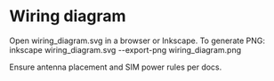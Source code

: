 # Wiring diagram

Open wiring_diagram.svg in a browser or Inkscape. To generate PNG:
  inkscape wiring_diagram.svg --export-png wiring_diagram.png

Ensure antenna placement and SIM power rules per docs.
